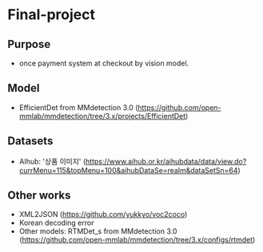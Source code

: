# Final-project
## Purpose
- once payment system at checkout by vision model.

## Model
- EfficientDet from MMdetection 3.0 (https://github.com/open-mmlab/mmdetection/tree/3.x/projects/EfficientDet)

## Datasets 
- AIhub: '상품 이미지' (https://www.aihub.or.kr/aihubdata/data/view.do?currMenu=115&topMenu=100&aihubDataSe=realm&dataSetSn=64)

## Other works
- XML2JSON (https://github.com/yukkyo/voc2coco)
- Korean decoding error
- Other models: RTMDet_s from MMdetection 3.0 (https://github.com/open-mmlab/mmdetection/tree/3.x/configs/rtmdet)
